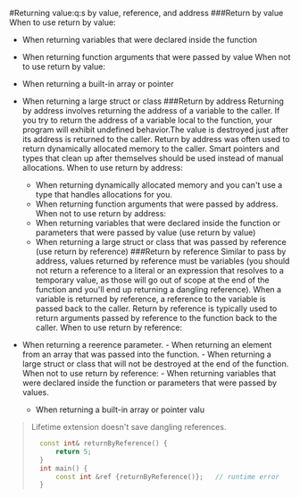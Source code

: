 #Returning value:q:s by value, reference, and address
###Return by value
When to use return by value:
- When returning variables that were declared inside the function
- When returning function arguments that were passed by value
When not to use return by value:
- When returning a built-in array or pointer
- When returning a large struct or class
###Return by address
Returning by address involves returning the address of a variable to the caller.
If you try to return the address of a variable local to the function, your program will exhibit undefined behavior.The value is destroyed just after its address is returned to the caller. Return by address was often used to return dynamically allocated memory to the caller. Smart pointers and types that clean up after themselves should be used instead of manual allocations.
When to use return by address:
    - When returning dynamically allocated memory and you can't use a type that handles allocations for you.
    - When returning function arguments that were passed by address.
When not to use return by address:
    - When returning variables that were declared inside the function or parameters that were passed by value (use return by value)
    - When returning a large struct  or class that was passed by reference (use return by reference)
###Return by reference
Similar to pass by address, values returned by reference must be variables (you should not return a reference to a literal or an expression that resolves to a temporary value, as those will go out of scope at the end of the function and you'll end up returning a dangling reference). When a variable is returned by reference, a reference to the variable is passed back to the caller.
Return by reference is typically used to return arguments passed by reference to the function back to the caller.
When to use return by reference:

- When returning a reerence parameter.
      - When returning an element from an array that was passed into the function.
      - When returning a large struct or class that will not be destroyed at the end of the function.
  When not to use return by reference:
      - When returning variables that were declared inside the function or parameters that were passed by values.
  - When returning a built-in array or pointer valu

>Lifetime extension doesn't save dangling references.
> ```cpp
>   const int& returnByReference() {
>       return 5;
>   }
>   int main() {
>       const int &ref {returnByReference()};   // runtime error
>   }
> ```
